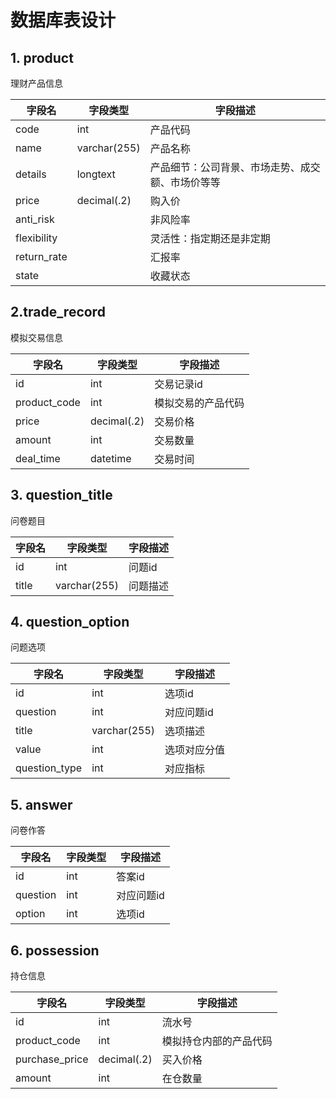# 数据库表设计

## 1. product

理财产品信息

| 字段名         | 字段类型          | 字段描述                     |
|-------------|---------------|--------------------------|
| code        | int              | 产品代码                     |
| name        | varchar(255)  | 产品名称                     |
| details     | longtext| 产品细节：公司背景、市场走势、成交额、市场价等等 |
| price       | decimal(.2)   | 购入价                      |
| anti_risk   |               | 非风险率                     |
| flexibility |               | 灵活性：指定期还是非定期           
| return_rate |               | 汇报率                      |
| state       |               | 收藏状态                     |

## 2.trade_record

模拟交易信息

| 字段名          | 字段类型        | 字段描述      |
|--------------|-------------|-----------|
| id           | int         | 交易记录id    |
| product_code | int         | 模拟交易的产品代码 |
| price        | decimal(.2) | 交易价格      |
| amount       | int         | 交易数量      |
| deal_time    | datetime    | 交易时间      |

## 3. question_title

问卷题目

| 字段名   | 字段类型         | 字段描述 |
|-------|--------------|------|
| id    | int          | 问题id |
| title | varchar(255) | 问题描述 |

## 4. question_option

问题选项

| 字段名      | 字段类型         | 字段描述      |
|----------|--------------|-----------|
| id       | int          | 选项id      |
| question | int          | 对应问题id    |
| title    | varchar(255) | 选项描述      |
| value    | int          | 选项对应分值 |
|question_type| int| 对应指标|

## 5. answer

问卷作答

| 字段名      | 字段类型 | 字段描述   |
|----------|------|--------|
| id       | int  | 答案id   |
| question | int  | 对应问题id |
| option   | int  | 选项id   |

## 6. possession

持仓信息

| 字段名            | 字段类型 | 字段描述        |
|----------------|------|-------------|
| id             | int  | 流水号         |
| product_code   | int  | 模拟持仓内部的产品代码 |
| purchase_price | decimal(.2)  | 买入价格        |
| amount         | int  | 在仓数量        |
